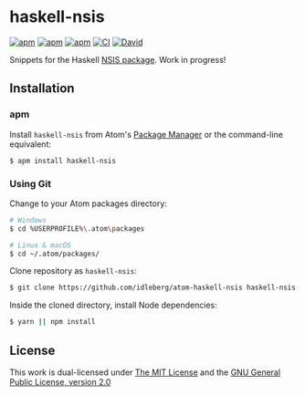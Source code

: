 # haskell-nsis

[![apm](https://flat.badgen.net/apm/license/haskell-nsis)](https://atom.io/packages/haskell-nsis)
[![apm](https://flat.badgen.net/apm/v/haskell-nsis)](https://atom.io/packages/haskell-nsis)
[![apm](https://flat.badgen.net/apm/dl/haskell-nsis)](https://atom.io/packages/haskell-nsis)
[![CI](https://img.shields.io/github/workflow/status/idleberg/atom-haskell-nsis/CI?style=flat-square)](https://github.com/idleberg/atom-haskell-nsis/actions)
[![David](https://flat.badgen.net/david/dev/idleberg/atom-haskell-nsis)](https://david-dm.org/idleberg/atom-haskell-nsis?type=dev)

Snippets for the Haskell [NSIS package](https://hackage.haskell.org/package/nsis). Work in progress!

## Installation

### apm

Install `haskell-nsis` from Atom's [Package Manager](http://flight-manual.atom.io/using-atom/sections/atom-packages/) or the command-line equivalent:

`$ apm install haskell-nsis`

### Using Git

Change to your Atom packages directory:

```bash
# Windows
$ cd %USERPROFILE%\.atom\packages

# Linux & macOS
$ cd ~/.atom/packages/
```

Clone repository as `haskell-nsis`:

```bash
$ git clone https://github.com/idleberg/atom-haskell-nsis haskell-nsis
```

Inside the cloned directory, install Node dependencies:

```bash
$ yarn || npm install
```

## License

This work is dual-licensed under [The MIT License](https://opensource.org/licenses/MIT) and the [GNU General Public License, version 2.0](https://opensource.org/licenses/GPL-2.0)
